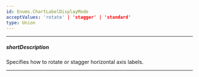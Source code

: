 ```yaml
---
id: Enums.ChartLabelDisplayMode
acceptValues: 'rotate' | 'stagger' | 'standard'
type: Union
---
```

---
##### shortDescription
Specifies how to rotate or stagger horizontal axis labels.

---
